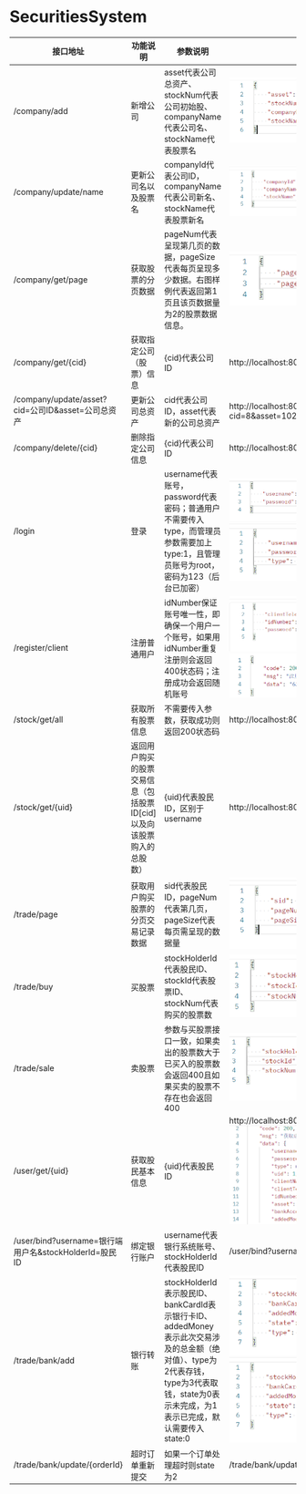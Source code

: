 # SecuritiesSystem

| 接口地址                                              | 功能说明                                                     | 参数说明                                                     | 样例                                                         |
| ----------------------------------------------------- | ------------------------------------------------------------ | ------------------------------------------------------------ | ------------------------------------------------------------ |
| /company/add                                          | 新增公司                                                     | asset代表公司总资产、stockNum代表公司初始股、companyName代表公司名、stockName代表股票名 | ![image-20220603062747722](https://github.com/Adam-ly-captain/SecuritiesSystem/blob/master/img/image-20220603062747722.png) |
| /company/update/name                                  | 更新公司名以及股票名                                         | companyId代表公司ID，companyName代表公司新名、stockName代表股票新名 | ![image-20220603063104129](https://github.com/Adam-ly-captain/SecuritiesSystem/blob/master/img/image-20220603063104129.png) |
| /company/get/page                                     | 获取股票的分页数据                                           | pageNum代表呈现第几页的数据，pageSize代表每页呈现多少数据。右图样例代表返回第1页且该页数据量为2的股票数据信息。 | ![image-20220603063247502](https://github.com/Adam-ly-captain/SecuritiesSystem/blob/master/img/image-20220603063247502.png) |
| /company/get/{cid}                                    | 获取指定公司（股票）信息                                     | {cid}代表公司ID                                              | http://localhost:8080/company/get/8                          |
| /company/update/asset?cid=公司ID&asset=公司总资产     | 更新公司总资产                                               | cid代表公司ID，asset代表新的公司总资产                       | http://localhost:8080/company/update/asset?cid=8&asset=102   |
| /company/delete/{cid}                                 | 删除指定公司信息                                             | {cid}代表公司ID                                              | http://localhost:8080/company/delete/8                       |
| /login                                                | 登录                                                         | username代表账号，password代表密码；普通用户不需要传入type，而管理员参数需要加上type:1，且管理员账号为root，密码为123（后台已加密） | ![image-20220603064223103](https://github.com/Adam-ly-captain/SecuritiesSystem/blob/master/img/image-20220603064223103.png)![image-20220603064306347](https://github.com/Adam-ly-captain/SecuritiesSystem/blob/master/img/image-20220603064306347.png) |
| /register/client                                      | 注册普通用户                                                 | idNumber保证账号唯一性，即确保一个用户一个账号，如果用idNumber重复注册则会返回400状态码；注册成功会返回随机账号 | ![image-20220603064503604](https://github.com/Adam-ly-captain/SecuritiesSystem/blob/master/img/image-20220603064503604.png)![image-20220603064707082](https://github.com/Adam-ly-captain/SecuritiesSystem/blob/master/img/image-20220603064707082.png) |
| /stock/get/all                                        | 获取所有股票信息                                             | 不需要传入参数，获取成功则返回200状态码                      | http://localhost:8080/stock/get/all                          |
| /stock/get/{uid}                                      | 返回用户购买的股票交易信息（包括股票ID[cid]以及向该股票购入的总股数） | {uid}代表股民ID，区别于username                              | http://localhost:8080/stock/get/1                            |
| /trade/page                                           | 获取用户购买股票的分页交易记录数据                           | sid代表股民ID，pageNum代表第几页，pageSize代表每页需呈现的数据量 | ![image-20220603065317599](https://github.com/Adam-ly-captain/SecuritiesSystem/blob/master/img/image-20220603065317599.png) |
| /trade/buy                                            | 买股票                                                       | stockHolderId代表股民ID、stockId代表股票ID、stockNum代表购买的股票数 | ![image-20220603071510058](https://github.com/Adam-ly-captain/SecuritiesSystem/blob/master/img/image-20220603071510058.png) |
| /trade/sale                                           | 卖股票                                                       | 参数与买股票接口一致，如果卖出的股票数大于已买入的股票数会返回400且如果买卖的股票不存在也会返回400 | ![image-20220603075752086](https://github.com/Adam-ly-captain/SecuritiesSystem/blob/master/img/image-20220603075752086.png) |
| /user/get/{uid}                                       | 获取股民基本信息                                             | {uid}代表股民ID                                              | http://localhost:8080/user/get/1![image-20220603080147400](https://github.com/Adam-ly-captain/SecuritiesSystem/blob/master/img/image-20220603080147400.png) |
| /user/bind?username=银行端用户名&stockHolderId=股民ID | 绑定银行账户                                                 | username代表银行系统账号、stockHolderId代表股民ID            | /user/bind?username=root&stockHolderId=1                     |
| /trade/bank/add                                       | 银行转账                                                     | stockHolderId表示股民ID、bankCardId表示银行卡ID、addedMoney表示此次交易涉及的总金额（绝对值）、type为2代表存钱，type为3代表取钱，state为0表示未完成，为1表示已完成，默认需要传入state:0 | ![image-20220603081220210](https://github.com/Adam-ly-captain/SecuritiesSystem/blob/master/img/image-20220603081220210.png)![image-20220603083001365](https://github.com/Adam-ly-captain/SecuritiesSystem/blob/master/img/image-20220603083001365.png) |
| /trade/bank/update/{orderId}                          | 超时订单重新提交                                             | 如果一个订单处理超时则state为2                               | /trade/bank/update/485                                       |



